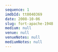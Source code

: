 ```yaml
---
sequence: 1
imdbId: tt0040369
date: 2008-10-06
slug: fort-apache-1948
medium: null
venue: null
venueNotes: null
mediumNotes: null
---
```


